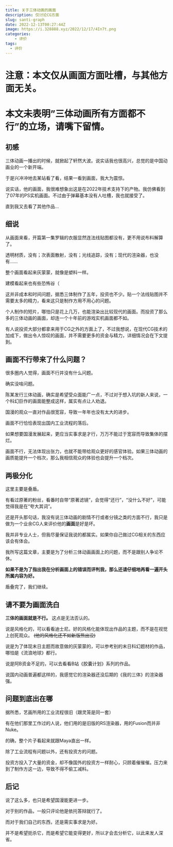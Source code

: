 ```yaml
---
title: 关于三体动画的画面
description: 仅讨论CG方面
slug: santi-graph
date: 2022-12-13T00:27:44Z
image: https://i.328888.xyz/2022/12/17/4In7t.png
categories:
    - 评价
tags:
  - 评价
---
```


# 注意：本文仅从画面方面吐槽，与其他方面无关。

# 本文未表明”三体动画**所有方面**都不行”的立场，请嘴下留情。

## 初感

三体动画一播出的时候，就掀起了轩然大波。说实话我也很高兴，总觉的是中国动画业的一个新开端。

于是兴冲冲地去某站看了看，结果一看到画面，我大为震惊。

说实话，他的画面，我很难想象出这是在2022年技术支持下的产物。我仿佛看到了07年的PS实机画面。不过由于弹幕基本没有人吐槽，我也就接受了。

直到我又去看了其他作品...

## 细说

从画面来看，开篇第一集罗辑的衣服显然连法线贴图都没有，更不用说布料解算了。

透明材质，没有；次表面散射，没有；光线追踪，没有；现代的渲染器，也没有……

整个画面看起来灰蒙蒙，就像是塑料一样。

建模看起来也有些恐怖谷（

这并非成本和时间问题，据悉三体制作了五年，投资也不少。贴一个法线贴图并不需要太多的精力，看来这只是制作方用不用心的问题。

个人制作的短片，哪怕只是花上几万，也能渲染出比较现代的画面。而投资了那么多的三体动画的画面，却连一个十年前的游戏实机画面都不如。

有人说投资大部分都拿来用于CG之外的方面上了，不过我想说，在现代CG技术的加成下，做出令人惊叹的画面，并不需要更多的资金与精力，详细情况会在下文提到。

## 画面不行带来了什么问题？

很多圈内人觉得，画面不行并没有什么问题。

确实没啥问题。

陈某发行三体动画，确实是希望受众面能广一点，不过对于想入坑的新人来说，一个科幻巨作的画面能整成这样，属实有点让人劝退。

国漫的观众一直对作品很宽容，导致一年年也没有太大的进步。

画面不行恰恰表现出国内工业流程的落后。

如果想要国漫发展起来，更应当实事求是才行，万万不能过于宽容而导致集体的摆烂。

画面不行，无法体现出张力，也就不能带给观众更好的感官体验。如果三体动画的画质能提升一个档次，那么我相信观众的体验也会提升一个档次。

## 两极分化

这里主要是叠盾。

有看过原著的粉丝，看番时自带“原著滤镜”，会觉得“还行”，“没什么不好”，可能觉得我是在“夸大其词”。

还是开头那句话，我没有说三体动画的剧情不行或者分镜之类的方面不行，我只是做为一个业余CG人来评价他的**画面**是好是坏。

我并非专业人士，但我尽量保证我说的都属实。如果你自己做过CG相关的东西应该会有体会。

我所写这篇文章，主要是为了分析三体动画画面上的问题，而不是跟别人争论不休。

**如果不是为了指出我在分析画面上的错误而评判我，那么还请仔细地再看一遍开头所属内容为好。**

盾叠完了，我们继续。

## 请不要为画面洗白

**三体的画面就是不行。**
这点是无法否认的。

说是风格化的，可以看看迪士尼。好的风格化能体现出作品的主题，而不是在视觉上创死观众。
~~(他的风格化还不如新版熊出没)~~

说是为了体现末日主题而故意做的灰蒙蒙的，可以参考别的末日科幻题材的作品，哪怕是《流浪地球》都行。

说是阿B资金不足的，可以去看看B站《胶囊计划》系列的作品。

说国内动画普遍都这样的，我感觉它的渲染器还没后期的《我的三体》的渲染器强。

## 问题到底出在哪

据所悉，艺画所用的工业流程很旧（跟灵笼是同一套）

有在他们那里工作过的人说，他们用的是旧版的RS渲染器，用的Fusion而并非Nuke。

的确，整个片子看起来就跟Maya直出一样。

除了工业流程有问题以外，还有投资方的问题。

投资方投入了大量的资金，却不像国外的投资方一样耐心，只顾着催催催。压力来到了制作方这一边，导致不得不偷工减料。

## 后记

说了这么多，也只是希望国漫能更进一步。

对于别的作品，一般只评论他是依托答辩就行了。

而对于我们自己的东西，还是需实事求是为好。

并不是希望扼杀它，而是希望它能变得更好，所以才会去分析它，以此来发人深省。
